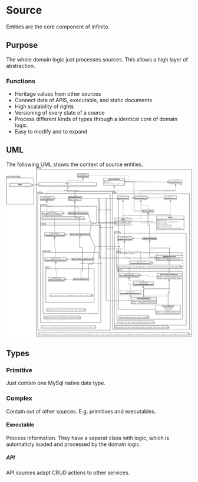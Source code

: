 # Source
Entities are the core component of infinito.
## Purpose
The whole domain logic just processes sources. This allows a high layer of abstraction.
### Functions
- Heritage values from other sources
- Connect data of APIS, executable, and static documents
- High scalability of rights
- Versioning of every state of a source
- Process different kinds of types through a identical core of domain logic.
- Easy to modify and to expand

## UML
The following UML shows the context of source entities.
![Entity UML](../.meta/uml.png)

## Types
### Primitive
Just contain one MySql native data type.
### Complex
Contain out of other sources. E.g. primitives and executables.
#### Executable
Process information. They have a seperat class with logic, which is automaticly loaded and processed by the domain logic.
##### API
API sources adapt CRUD actions to other services.
